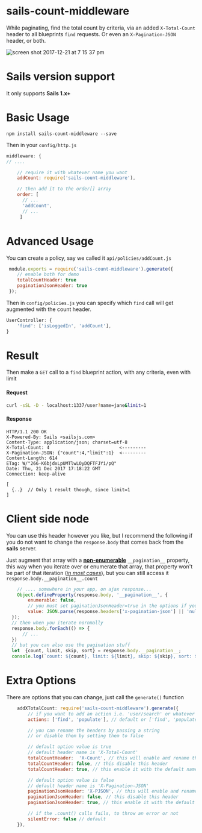 
# sails-count-middleware
While paginating, find the total count by criteria, via an added `X-Total-Count` header to all blueprints `find` requests. Or even an `X-Pagination-JSON` header, or both.

![screen shot 2017-12-21 at 7 15 37 pm](https://user-images.githubusercontent.com/1398375/34266891-817d85fa-e683-11e7-8067-5a80269dd8e5.png)

# Sails version support
It only supports __Sails 1.x+__

# Basic Usage

```
npm install sails-count-middleware --save
```

Then in your `config/http.js`

```javascript
middleware: {
// ....

    // require it with whatever name you want
    addCount: require('sails-count-middleware'),

    // then add it to the order[] array
    order: [
      // ...
      'addCount',
      // ...
     ]
```

# Advanced Usage
You can create a policy, say we called it `api/policies/addCount.js`
```javascript
 module.exports = require('sails-count-middleware').generate({
    // enable both for demo
    totalCountHeader: true
    paginationJsonHeader: true
 });
```
Then in `config/policies.js` you can specify which `find` call will get augmented with the count header.
```javascript
UserController: {
    'find': ['isLoggedIn', 'addCount'],
}
```

# Result
Then make a `GET` call to a `find` blueprint action, with any criteria, even with limit
#### Request
```bash
curl -sSL -D - localhost:1337/user?name=jane&limit=1
```
#### Response
```
HTTP/1.1 200 OK
X-Powered-By: Sails <sailsjs.com>
Content-Type: application/json; charset=utf-8
X-Total-Count: 4                          <---------
X-Pagination-JSON: {"count":4,"limit":1}  <---------
Content-Length: 614
ETag: W/"266-K6bjdxLpUMTlwLOyDQFTFJYi/pQ"
Date: Thu, 21 Dec 2017 17:18:22 GMT
Connection: keep-alive

[
  {..}  // Only 1 result though, since limit=1
]
```

# Client side node
You can use this header however you like, but I recommend the following if you do not want to change the `response.body` that comes back from the __sails__ server.

Just augment that array with a [__non-enumerable__](https://developer.mozilla.org/en-US/docs/Web/JavaScript/Reference/Global_Objects/Object/defineProperty#Enumerable_attribute) `__pagination__` property, this way
when you iterate over or enumerate that array, that property won't be part of that iteration ([*in most cases*](https://developer.mozilla.org/en-US/docs/Web/JavaScript/Enumerability_and_ownership_of_properties)), but you can still access it `response.body.__pagination__.count`

```javascript
    // .... somewhere in your app, on ajax response...
    Object.defineProperty(response.body, '__pagination__', {
        enumerable: false,
        // you must set paginationJsonHeader=true in the options if you want the x-pagination-json header
        value: JSON.parse(response.headers['x-pagination-json'] || 'null')
  });
  // then when you iterate nornmally
  response.body.forEach(() => {
      // ...
  })
  // but you can also use the pagination stuff
  let  {count, limit, skip, sort} = response.body.__pagination__;
  console.log(`count: ${count}, limit: ${limit}, skip: ${skip}, sort: ${sort}`)
```

# Extra Options

There are options that you can change, just call the `generate()` function
```javascript
    addXTotalCount: require('sails-count-middleware').generate({
        // if you want to add an action i.e. 'user/search' or whatever
        actions: ['find', 'populate'], // default or ['find', 'populate', 'user/search']

        // you can rename the headers by passing a string
        // or disable them by setting them to false

        // default option value is true
        // default header name is 'X-Total-Count'
        totalCountHeader:  'X-Count', // this will enable and rename the header
        totalCountHeader: false, // this disable this header
        totalCountHeader: true, // this enable it with the default name

        // default option value is false
        // default header name is 'X-Pagination-JSON'
        paginationJsonHeader: 'X-PJSON', // this will enable and rename the header
        paginationJsonHeader: false, // this disable this header
        paginationJsonHeader: true, // this enable it with the default name

        // if the .count() calls fails, to throw an error or not
        silentError: false // default
    }),
```
